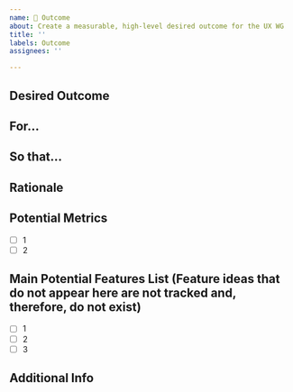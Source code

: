 ```yaml
---
name: 💼 Outcome 
about: Create a measurable, high-level desired outcome for the UX WG
title: ''
labels: Outcome
assignees: ''

---
```


<!-- Opening Outcomes for the UX WG comes with fairly large overhead, most issues should be opened as "Epics" or "Friction Points." For more information on either, consult the relevant templates by opening a new issue.-->



## Desired Outcome
<!-- ^^The title of this issue should match this heading^^-->

## For...
<!--Which Knative users is this for?-->

## So that...
<!--What impact will achieving this outcome have?-->

## Rationale
<!--Give a bit more context as to why this is a priority. Do you have any research/data to back this up? Why is this large than an Epic or "Friction Point"?-->

## Potential Metrics
<!--(Optional, but encouraged) We want to make sure we are measuring Outcomes, do you have any ideas on how we would track that we are fulfilling this Objective? -->
- [ ] 1 
- [ ] 2

## Main Potential Features List (Feature ideas that do not appear here are not tracked and, therefore, do not exist)
<!--Try and populate at least 3 feature ideas, any future ideas need to be added to this list but may never be worked. -->
- [ ] 1
- [ ] 2
- [ ] 3 

## Additional Info
